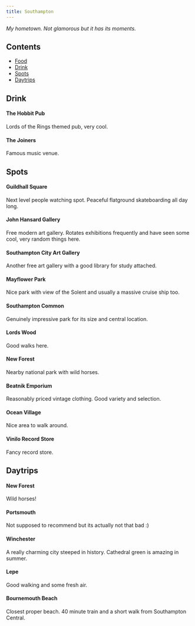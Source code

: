```yaml
---
title: Southampton
---
```


*My hometown. Not glamorous but it has its moments.*


## Contents
- [Food](#food)
- [Drink](#drink)
- [Spots](#spots)
- [Daytrips](#daytrips)

## Drink

#### The Hobbit Pub
Lords of the Rings themed pub, very cool.

#### The Joiners
Famous music venue.

## Spots

#### Guildhall Square
Next level people watching spot. Peaceful flatground skateboarding all day long.

#### John Hansard Gallery
Free modern art gallery. Rotates exhibitions frequently and have seen some cool, very random things here.

#### Southampton City Art Gallery
Another free art gallery with a good library for study attached.

#### Mayflower Park
Nice park with view of the Solent and usually a massive cruise ship too.

#### Southampton Common
Genuinely impressive park for its size and central location.

#### Lords Wood
Good walks here.

#### New Forest
Nearby national park with wild horses.

#### Beatnik Emporium
Reasonably priced vintage clothing. Good variety and selection.

#### Ocean Village
Nice area to walk around.

#### Vinilo Record Store
Fancy record store.

## Daytrips

#### New Forest
Wild horses!

#### Portsmouth
Not supposed to recommend but its actually not that bad :\)

#### Winchester
A really charming city steeped in history. Cathedral green is amazing in summer.

#### Lepe
Good walking and some fresh air.

#### Bournemouth Beach
Closest proper beach. 40 minute train and a short walk from Southampton Central.